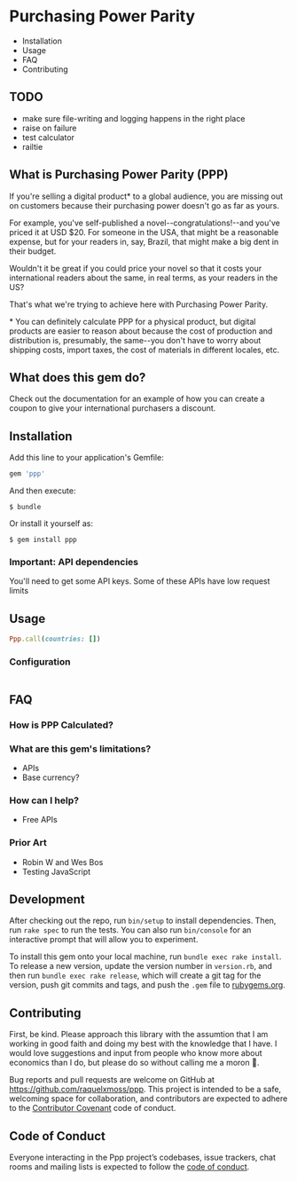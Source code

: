 # Purchasing Power Parity

- Installation
- Usage
- FAQ
- Contributing

## TODO
- make sure file-writing and logging happens in the right place
- raise on failure
- test calculator
- railtie

## What is Purchasing Power Parity (PPP)

If you're selling a digital product\* to a global audience, you are missing out on customers because their purchasing power doesn't go as far as yours.

For example, you've self-published a novel--congratulations!--and you've priced it at USD $20. For someone in the USA, that might be a reasonable expense, but for your readers in, say, Brazil, that might make a big dent in their budget.

Wouldn't it be great if you could price your novel so that it costs your international readers about the same, in real terms, as your readers in the US?

That's what we're trying to achieve here with Purchasing Power Parity.

\* You can definitely calculate PPP for a physical product, but digital products are easier to reason about because the cost of production and distribution is, presumably, the same--you don't have to worry about shipping costs, import taxes, the cost of materials in different locales, etc.


## What does this gem do?

Check out the documentation for an example of how you can create a coupon to give your international purchasers a discount.

## Installation

Add this line to your application's Gemfile:

```ruby
gem 'ppp'
```

And then execute:

    $ bundle

Or install it yourself as:

    $ gem install ppp

### Important: API dependencies

You'll need to get some API keys. Some of these APIs have low request limits

## Usage

```ruby
Ppp.call(countries: [])
```

### Configuration
```ruby
```

## FAQ

### How is PPP Calculated?

### What are this gem's limitations?
- APIs
- Base currency?

### How can I help?
- Free APIs

### Prior Art
- Robin W and Wes Bos
- Testing JavaScript

## Development

After checking out the repo, run `bin/setup` to install dependencies. Then, run `rake spec` to run the tests. You can also run `bin/console` for an interactive prompt that will allow you to experiment.

To install this gem onto your local machine, run `bundle exec rake install`. To release a new version, update the version number in `version.rb`, and then run `bundle exec rake release`, which will create a git tag for the version, push git commits and tags, and push the `.gem` file to [rubygems.org](https://rubygems.org).

## Contributing

First, be kind. Please approach this library with the assumtion that I am working in good faith and doing my best with the knowledge that I have. I would love suggestions and input from people who know more about economics than I do, but please do so without calling me a moron 🙂.

Bug reports and pull requests are welcome on GitHub at https://github.com/raquelxmoss/ppp. This project is intended to be a safe, welcoming space for collaboration, and contributors are expected to adhere to the [Contributor Covenant](http://contributor-covenant.org) code of conduct.

## Code of Conduct

Everyone interacting in the Ppp project’s codebases, issue trackers, chat rooms and mailing lists is expected to follow the [code of conduct](https://github.com/raquelxmoss/ppp/blob/master/CODE_OF_CONDUCT.md).
